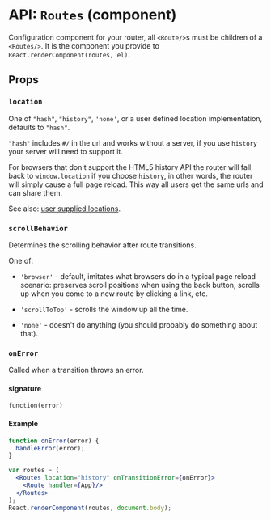 API: `Routes` (component)
=========================

Configuration component for your router, all `<Route/>`s must be
children of a `<Routes/>`. It is the component you provide to
`React.renderComponent(routes, el)`.

Props
-----

### `location`

One of `"hash"`, `"history"`, `'none'`, or a user defined location
implementation, defaults to `"hash"`.

`"hash"` includes `#/` in the url and works without a server, if you use
`history` your server will need to support it.

For browsers that don't support the HTML5 history API the router will
fall back to `window.location` if you choose `history`, in other words,
the router will simply cause a full page reload. This way all users get
the same urls and can share them.

See also: [user supplied locations][Location].

### `scrollBehavior`

Determines the scrolling behavior after route transitions.

One of:

- `'browser'` - default, imitates what browsers do in a typical
  page reload scenario: preserves scroll positions when using the back
  button, scrolls up when you come to a new route by clicking a link,
  etc.

- `'scrollToTop'` - scrolls the window up all the time.

- `'none'` - doesn't do anything (you should probably do something about
  that).

### `onError`

Called when a transition throws an error.

#### signature

`function(error)`

#### Example

```jsx
function onError(error) {
  handleError(error);
}

var routes = (
  <Routes location="history" onTransitionError={onError}>
    <Route handler={App}/>
  </Routes>
);
React.renderComponent(routes, document.body);
```

  [Location]:../misc/Location.md

